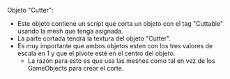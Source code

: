 ﻿Objeto "Cutter":
- Este objeto contiene un script que corta un objeto con el tag "Cuttable" usando la mesh que tenga asignada.
- La parte cortada tendrá la textura del objeto "Cutter".
- Es muy importante que ambos objetos esten con los tres valores de escala en 1 y que el pivote esté en el centro del objeto.
  - La razón para esto es que usa las meshes como tal en vez de los GameObjects para crear el corte. 